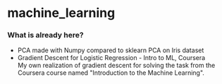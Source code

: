# machine_learning

### What is already here?
- PCA made with Numpy compared to sklearn PCA on Iris dataset
- Gradient Descent for Logistic Regression - Intro to ML, Coursera <br>
 My own realization of gradient descent for solving the task from the Coursera course named "Introduction to the Machine Learning".
